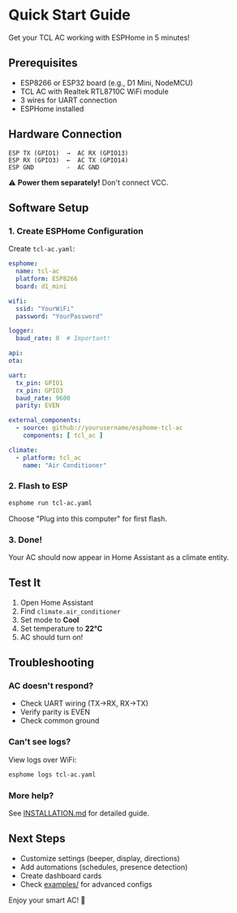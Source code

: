 # Quick Start Guide

Get your TCL AC working with ESPHome in 5 minutes!

## Prerequisites

- ESP8266 or ESP32 board (e.g., D1 Mini, NodeMCU)
- TCL AC with Realtek RTL8710C WiFi module
- 3 wires for UART connection
- ESPHome installed

## Hardware Connection

```
ESP TX (GPIO1)  →  AC RX (GPIO13)
ESP RX (GPIO3)  ←  AC TX (GPIO14)
ESP GND         -  AC GND
```

⚠️ **Power them separately!** Don't connect VCC.

## Software Setup

### 1. Create ESPHome Configuration

Create `tcl-ac.yaml`:

```yaml
esphome:
  name: tcl-ac
  platform: ESP8266
  board: d1_mini

wifi:
  ssid: "YourWiFi"
  password: "YourPassword"

logger:
  baud_rate: 0  # Important!

api:
ota:

uart:
  tx_pin: GPIO1
  rx_pin: GPIO3
  baud_rate: 9600
  parity: EVEN

external_components:
  - source: github://yourusername/esphome-tcl-ac
    components: [ tcl_ac ]

climate:
  - platform: tcl_ac
    name: "Air Conditioner"
```

### 2. Flash to ESP

```bash
esphome run tcl-ac.yaml
```

Choose "Plug into this computer" for first flash.

### 3. Done!

Your AC should now appear in Home Assistant as a climate entity.

## Test It

1. Open Home Assistant
2. Find `climate.air_conditioner`
3. Set mode to **Cool**
4. Set temperature to **22°C**
5. AC should turn on!

## Troubleshooting

### AC doesn't respond?
- Check UART wiring (TX→RX, RX→TX)
- Verify parity is EVEN
- Check common ground

### Can't see logs?
View logs over WiFi:
```bash
esphome logs tcl-ac.yaml
```

### More help?
See [INSTALLATION.md](INSTALLATION.md) for detailed guide.

## Next Steps

- Customize settings (beeper, display, directions)
- Add automations (schedules, presence detection)
- Create dashboard cards
- Check [examples/](examples/) for advanced configs

Enjoy your smart AC! 🎉
